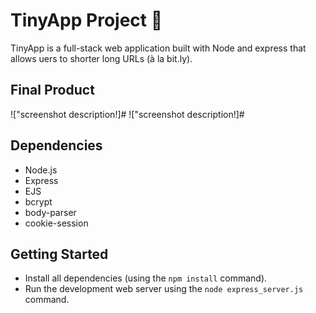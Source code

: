 # TinyApp Project :chocolate_bar:

TinyApp is a full-stack web application built with Node and express that allows uers to shorter long URLs (à la bit.ly).

## Final Product

!["screenshot description!]#
!["screenshot description!]#

## Dependencies

- Node.js
- Express
- EJS
- bcrypt
- body-parser
- cookie-session

## Getting Started

- Install all dependencies (using the `npm install` command).
- Run the development web server using the `node express_server.js` command.
